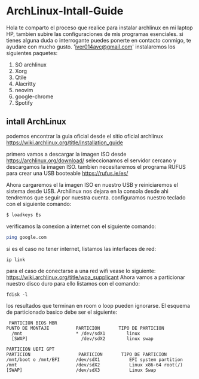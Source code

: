 # ArchLinux-Intall-Guide
Hola te comparto el proceso que realice para instalar archlinux en mi laptop HP, tambien subire las configuraciones de mis programas esenciales. 
si tienes alguna duda o interrogante puedes ponerte en contacto conmigo, te ayudare con mucho gusto. 'iver014avc@gmail.com'
instalaremos los siguientes paquetes:
1. SO archlinux
2. Xorg 
3. Qtile
4. Alacritty 
5. neovim
6. google-chrome
7. Spotify

## intall ArchLinux
podemos encontrar la guia oficial desde el sitio oficial archlinux https://wiki.archlinux.org/title/Installation_guide 

primero vamos a descargar la imagen ISO desde https://archlinux.org/download/ seleccionamos el servidor cercano y descargamos la imagen ISO.
tambien necesitaremos el programa RUFUS para crear una USB booteable https://rufus.ie/es/ 

Ahora cargaremos el la imagen ISO en nuestro USB y reiniciaremos el sistema desde USB. Archilinux nos dejara en la consola desde ahi tendremos que seguir por nuestra cuenta.
configuramos nuestro teclado con el siguiente comando:
```sh
$ loadkeys Es
```
verificamos la conexion a internet con el siguiente comando:
```sh
ping google.com
```
si es el caso no tener internet, listamos las interfaces de red:
```
ip link
```
para el caso de conectarse a una red wifi vease lo siguiente: https://wiki.archlinux.org/title/wpa_supplicant
Ahora vamos a particionar nuestro disco duro para ello listamos con el comando:
```
fdisk -l
```
los resultados que terminan en room o loop pueden ignorarse.
El esquema de particionado basico debe ser el siguiente:
```
 PARTICION BIOS MBR             
PUNTO DE MONTAJE          PARTICION       TIPO DE PARTICION
  /mnt                    * /dev/sdX1        linux
  [SWAP]                    /dev/sdX2        linux swap 
  
PARTICION UEFI GPT
PARTICION                  PARTICION       TIPO DE PARTICION
/mnt/boot o /mnt/EFI      /dev/sdX1           EFI system partition 
/mnt                      /dev/sdX2           Linux x86-64 root(/)
[SWAP]                    /dev/sdX3           Linux Swap
```



